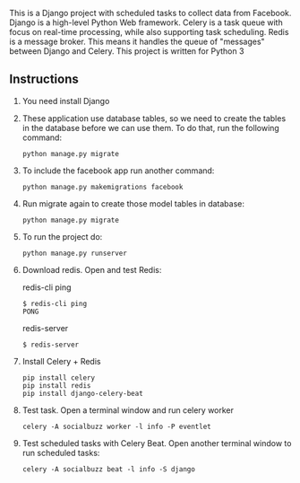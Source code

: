 This is a Django project with scheduled tasks to collect data from Facebook. Django is a high-level Python Web framework. Celery is a task queue with focus on real-time processing, while also supporting task scheduling. Redis is a message broker. This means it handles the queue of "messages" between Django and Celery.
This project is written for Python 3

## Instructions
1. You need install Django
2. These application use database tables, so we need to create the tables in the database before we can use them. To do that, run the following command:
    ```
    python manage.py migrate
    ```
3. To include the facebook app run another command:
    ```
    python manage.py makemigrations facebook
    ```
4. Run migrate again to create those model tables in database:
    ```
    python manage.py migrate
    ```
5. To run the project do:
    ```
    python manage.py runserver
    ```
6. Download redis. Open and test Redis:

    redis-cli ping
    ```
    $ redis-cli ping
    PONG
    ```
    redis-server
    ```
    $ redis-server
    ```
7. Install Celery + Redis
    ```
    pip install celery
    pip install redis
    pip install django-celery-beat
    ```
8.  Test task. Open a terminal window and run celery worker
    ```
    celery -A socialbuzz worker -l info -P eventlet
    ```
9. Test scheduled tasks with Celery Beat. Open another terminal window to run scheduled tasks:
    ```
    celery -A socialbuzz beat -l info -S django
    ```
